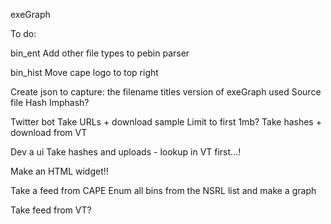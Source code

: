 exeGraph

To do:

 bin_ent
 	Add other file types to pebin parser

 bin_hist
 	Move cape logo to top right

Create json to capture:
	the filename
	titles
	version of exeGraph used
	Source file
	Hash
	Imphash?

Twitter bot
	Take URLs + download sample
		Limit to first 1mb?
	Take hashes + download from VT

Dev a ui
Take hashes and uploads - lookup in VT first...!

Make an HTML widget!!

Take a feed from CAPE
Enum all bins from the NSRL list and make a graph

Take feed from VT?